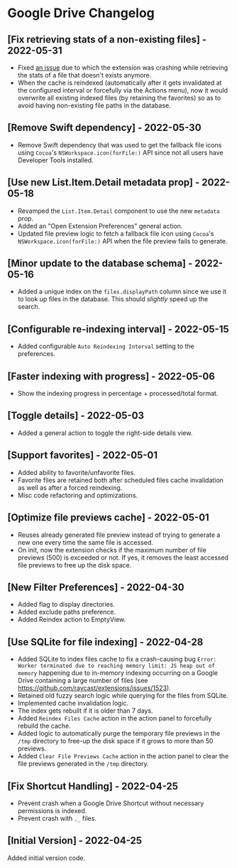 # Google Drive Changelog

## [Fix retrieving stats of a non-existing files] - 2022-05-31

- Fixed [an issue](https://github.com/raycast/extensions/issues/1855) due to which the extension was crashing while retrieving the stats of a file that doesn't exists anymore.
- When the cache is reindexed (automatically after it gets invalidated at the configured interval or forcefully via the Actions menu), now it would overwrite all existing indexed files (by retaining the favorites) so as to avoid having non-existing file paths in the database.

## [Remove Swift dependency] - 2022-05-30

- Remove Swift dependency that was used to get the fallback file icons using `Cocoa`'s `NSWorkspace.icon(forFile:)` API since not all users have Developer Tools installed.

## [Use new List.Item.Detail metadata prop] - 2022-05-18

- Revamped the `List.Item.Detail` component to use the new `metadata` prop.
- Added an "Open Extension Preferences" general action.
- Updated file preview logic to fetch a fallback file icon using `Cocoa`'s `NSWorkspace.icon(forFile:)` API when the file preview fails to generate.

## [Minor update to the database schema] - 2022-05-16

- Added a unique index on the `files.displayPath` column since we use it to look up files in the database. This should _slightly_ speed up the search.

## [Configurable re-indexing interval] - 2022-05-15

- Added configurable `Auto Reindexing Interval` setting to the preferences.

## [Faster indexing with progress] - 2022-05-06

- Show the indexing progress in percentage + processed/total format.

## [Toggle details] - 2022-05-03

- Added a general action to toggle the right-side details view.

## [Support favorites] - 2022-05-01

- Added ability to favorite/unfavorite files.
- Favorite files are retained both after scheduled files cache invalidation as well as after a forced reindexing.
- Misc code refactoring and optimizations.

## [Optimize file previews cache] - 2022-05-01

- Reuses already generated file preview instead of trying to generate a new one every time the same file is accessed.
- On init, now the extension checks if the maximum number of file previews (500) is exceeded or not. If yes, it removes the least accessed file previews to free up the disk space.

## [New Filter Preferences] - 2022-04-30

- Added flag to display directories.
- Added exclude paths preference.
- Added Reindex action to EmptyView.

## [Use SQLite for file indexing] - 2022-04-28

- Added SQLite to index files cache to fix a crash-causing bug `Error: Worker terminated due to reaching memory limit: JS heap out of memory` happening due to in-memory indexing occurring on a Google Drive containing a large number of files (see https://github.com/raycast/extensions/issues/1523).
- Retained old fuzzy search logic while querying for the files from SQLite.
- Implemented cache invalidation logic.
- The index gets rebuilt if it is older than 7 days.
- Added `Reindex Files Cache` action in the action panel to forcefully rebuild the cache.
- Added logic to automatically purge the temporary file previews in the `/tmp` directory to free-up the disk space if it grows to more than 50 previews.
- Added `Clear File Previews Cache` action in the action panel to clear the file previews generated in the `/tmp` directory.

## [Fix Shortcut Handling] - 2022-04-25

- Prevent crash when a Google Drive Shortcut without necessary permissions is indexed.
- Prevent crash with `._` files.

## [Initial Version] - 2022-04-25

Added initial version code.
